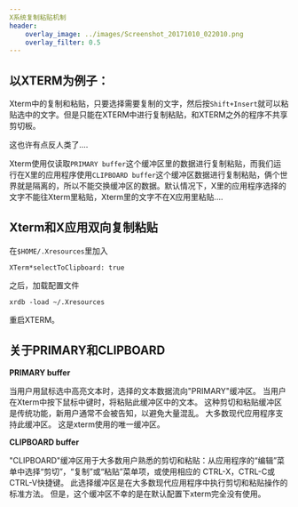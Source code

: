 ```yaml
---
X系统复制粘贴机制
header:
    overlay_image: ../images/Screenshot_20171010_022010.png
    overlay_filter: 0.5
---
```


## 以XTERM为例子：

Xterm中的复制和粘贴，只要选择需要复制的文字，然后按`Shift+Insert`就可以粘贴选中的文字。但是只能在XTERM中进行复制粘贴，和XTERM之外的程序不共享剪切板。

这也许有点反人类了....

Xterm使用仅读取`PRIMARY buffer`这个缓冲区里的数据进行复制粘贴，而我们运行在X里的应用程序使用`CLIPBOARD buffer`这个缓冲区数据进行复制粘贴，俩个世界就是隔离的，所以不能交换缓冲区的数据。默认情况下，X里的应用程序选择的文字不能往Xterm里粘贴，Xterm里的文字不在X应用里粘贴....

## Xterm和X应用双向复制粘贴

在`$HOME/.Xresources`里加入

```
XTerm*selectToClipboard: true

```
之后，加载配置文件

```
xrdb -load ~/.Xresources
```
重启XTERM。

## 关于PRIMARY和CLIPBOARD

**PRIMARY buffer**

当用户用鼠标选中高亮文本时，选择的文本数据流向"PRIMARY"缓冲区。 当用户在Xterm中按下鼠标中键时，将粘贴此缓冲区中的文本。 这种剪切和粘贴缓冲区是传统功能，新用户通常不会被告知，以避免大量混乱。 大多数现代应用程序支持此缓冲区。 这是xterm使用的唯一缓冲区。

**CLIPBOARD buffer**

"CLIPBOARD"缓冲区用于大多数用户熟悉的剪切和粘贴：从应用程序的“编辑”菜单中选择“剪切”，“复制”或“粘贴”菜单项，或使用相应的 CTRL-X，CTRL-C或CTRL-V快捷键。 此选择缓冲区是在大多数现代应用程序中执行剪切和粘贴操作的标准方法。 但是，这个缓冲区不幸的是在默认配置下xterm完全没有使用。
